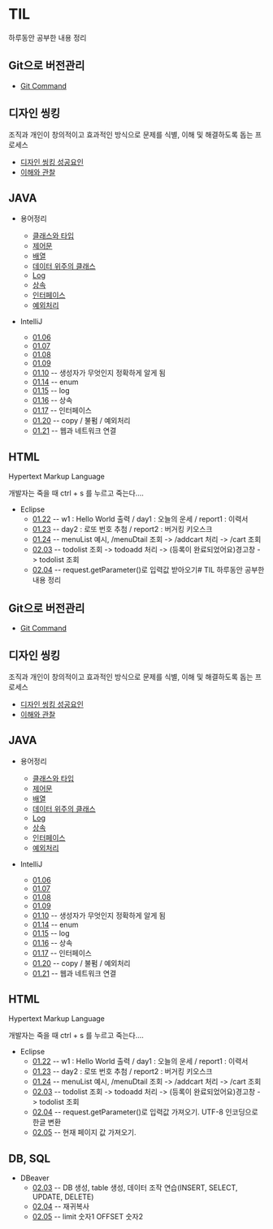 # TIL
  하루동안 공부한 내용 정리
## Git으로 버전관리 
* [Git Command](./용어정리/12.31.txt)

## 디자인 씽킹
  조직과 개인이 창의적이고 효과적인 방식으로 문제를 식별, 이해 및 해결하도록 돕는 프로세스
* [디자인 씽킹 성공요인](./용어정리/01.02.md)
* [이해와 관찰](./01.02/이해와관찰_자료.xlsx)
  
## JAVA
* 용어정리
  - [클래스와 타입](./용어정리/01.03.md)
  - [제어문](./용어정리/제어문.md)
  - [배열](./용어정리/배열.md)
  - [데이터 위주의 클래스](./용어정리/데이터위주의클래스.md)
  - [Log](./용어정리/Log.md)
  - [상속](./용어정리/상속.md)
  - [인터페이스](./용어정리/인터페이스.md)
  - [예외처리](./용어정리/예외처리.md)

* IntelliJ
  - [01.06](./01.06/main/java/org/example)
  - [01.07](./01.07/main/java/org/example)
  - [01.08](./01.08/main/java/org/example)
  - [01.09](./01.09/main/java/org/example)
  - [01.10](./01.10/main/java/org/example)  -- 생성자가 무엇인지 정확하게 알게 됨
  - [01.14](./01.14/main/java/org/example)  -- enum
  - [01.15](./01.15) -- log
  - [01.16](./01.16) -- 상속
  - [01.17](./01.17) -- 인터페이스
  - [01.20](./01.20) -- copy / 불펌 / 예외처리
  - [01.21](./01.21) -- 웹과 네트워크 연결
 
## HTML
  Hypertext Markup Language
  
  개발자는 죽을 때 ctrl + s 를 누르고 죽는다....
* Eclipse
  - [01.22](./01.22)  --  w1 : Hello World 출력 / day1 : 오늘의 운세 / report1 : 이력서
  - [01.23](./01.23)  --  day2 : 로또 번호 추첨 / report2 : 버거킹 키오스크
  - [01.24](./01.24)  --  menuList 예시, /menuDtail 조회 -> /addcart 처리 -> /cart 조회
  - [02.03](./02.03/todo)  --  todolist 조회 -> todoadd 처리 -> (등록이 완료되었어요)경고창 -> todolist 조회
  - [02.04](./02.04)  --  request.getParameter()로 입력값 받아오기# TIL
  하루동안 공부한 내용 정리
## Git으로 버전관리 
* [Git Command](./용어정리/12.31.txt)

## 디자인 씽킹
  조직과 개인이 창의적이고 효과적인 방식으로 문제를 식별, 이해 및 해결하도록 돕는 프로세스
* [디자인 씽킹 성공요인](./용어정리/01.02.md)
* [이해와 관찰](./01.02/이해와관찰_자료.xlsx)
  
## JAVA
* 용어정리
  - [클래스와 타입](./용어정리/01.03.md)
  - [제어문](./용어정리/제어문.md)
  - [배열](./용어정리/배열.md)
  - [데이터 위주의 클래스](./용어정리/데이터위주의클래스.md)
  - [Log](./용어정리/Log.md)
  - [상속](./용어정리/상속.md)
  - [인터페이스](./용어정리/인터페이스.md)
  - [예외처리](./용어정리/예외처리.md)

* IntelliJ
  - [01.06](./01.06/main/java/org/example)
  - [01.07](./01.07/main/java/org/example)
  - [01.08](./01.08/main/java/org/example)
  - [01.09](./01.09/main/java/org/example)
  - [01.10](./01.10/main/java/org/example)  -- 생성자가 무엇인지 정확하게 알게 됨
  - [01.14](./01.14/main/java/org/example)  -- enum
  - [01.15](./01.15) -- log
  - [01.16](./01.16) -- 상속
  - [01.17](./01.17) -- 인터페이스
  - [01.20](./01.20) -- copy / 불펌 / 예외처리
  - [01.21](./01.21) -- 웹과 네트워크 연결
 
## HTML
  Hypertext Markup Language
  
  개발자는 죽을 때 ctrl + s 를 누르고 죽는다....
* Eclipse
  - [01.22](./01.22)  --  w1 : Hello World 출력 / day1 : 오늘의 운세 / report1 : 이력서
  - [01.23](./01.23)  --  day2 : 로또 번호 추첨 / report2 : 버거킹 키오스크
  - [01.24](./01.24)  --  menuList 예시, /menuDtail 조회 -> /addcart 처리 -> /cart 조회
  - [02.03](./02.03/todo)  --  todolist 조회 -> todoadd 처리 -> (등록이 완료되었어요)경고창 -> todolist 조회
  - [02.04](./02.04)  --  request.getParameter()로 입력값 가져오기. UTF-8 인코딩으로 한글 변환
  - [02.05](.02.05)  --   현재 페이지 값 가져오기.
 
 ## DB, SQL
 
* DBeaver
  - [02.03](./02.03)   -- DB 생성, table 생성, 데이터 조작 연습(INSERT, SELECT, UPDATE, DELETE)
  - [02.04](./02.04/Script.sql)  --  재귀복사
  - [02.05](./02.05/Script.sql)  --  limit 숫자1 OFFSET 숫자2
